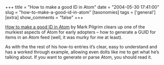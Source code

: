 +++
title = "How to make a good ID in Atom"
date = "2004-05-30 17:41:00"
slug = "how-to-make-a-good-id-in-atom"
[taxonomies]
tags = ['general']
[extra]
show_comments = "false"
+++

[How to make a good ID in Atom](http://diveintomark.org/archives/2004/05/28/howto-atom-id) by Mark Pilgrim clears up one of the murkiest aspects of Atom for early adopters – how to generate a GUID for items in an Atom feed (well, it was murky for me at least).

As with the the rest of his how-to entries it’s clear, easy to understand and has a worked through example, allowing even dolts like me to get what he’s talking about. If you want to generate or parse Atom, you should read it.
